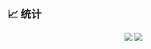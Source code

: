 ## 📈 统计
<div align="center" display="Flex">
 <img src="https://github-readme-stats.vercel.app/api/top-langs/?username=guosonglu&theme=github_dark&layout=compact&hide=scss,css&langs_count=10"/>
 <img src="https://github-readme-stats.vercel.app/api?username=guosonglu&show_icons=true&theme=github_dark&include_all_commits=true&hide=prs,contribs&rank_icon=github"/>
</div>

